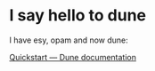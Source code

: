 # I say hello to dune 

I have esy, opam and now dune:

[Quickstart — Dune documentation](https://dune.readthedocs.io/en/stable/quick-start.html#initializing-an-executable)

